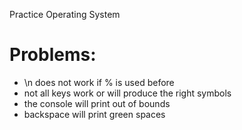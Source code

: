 Practice Operating System 

# Problems:

- \n does not work if % is used before
- not all keys work or will produce the right symbols
- the console will print out of bounds
- backspace will print green spaces
